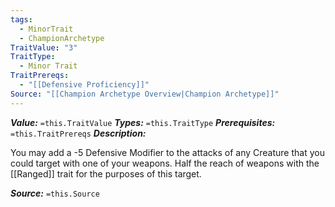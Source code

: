 ```yaml
---
tags:
  - MinorTrait
  - ChampionArchetype
TraitValue: "3"
TraitType:
  - Minor Trait
TraitPrereqs:
  - "[[Defensive Proficiency]]"
Source: "[[Champion Archetype Overview|Champion Archetype]]"
---
```

***Value:*** `=this.TraitValue`
***Types:*** `=this.TraitType`
***Prerequisites:*** `=this.TraitPrereqs`
***Description:***

You may add a -5 Defensive Modifier to the attacks of any Creature that you could target with one of your weapons. Half the reach of weapons with the [[Ranged]] trait for the purposes of this target.

***Source:*** `=this.Source`